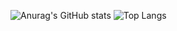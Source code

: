 ![Anurag's GitHub stats](https://github-readme-stats.vercel.app/api?username=Ananazo&theme=github_dark&show=reviews,discussions_started,discussions_answered,prs_merged_percentage&show_icons=true)
![Top Langs](https://github-readme-stats.vercel.app/api/top-langs/?username=Ananazo&langs_count=8)
